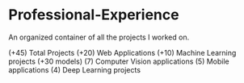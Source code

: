# Professional-Experience
An organized container of all the projects I worked on.

(+45) Total Projects
(+20) Web Applications
(+10) Machine Learning projects (+30 models)
(7) Computer Vision applications
(5) Mobile applications
(4) Deep Learning projects
